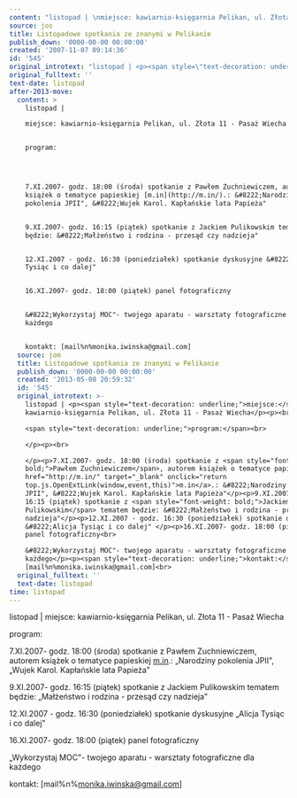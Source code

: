 ```yaml
---
content: "listopad | \nmiejsce: kawiarnio-księgarnia Pelikan, ul. Złota 11 - Pasaż Wiecha\n\nprogram:\n\n\n\n7.XI.2007- godz. 18:00 (środa) spotkanie z Pawłem Zuchniewiczem, autorem książek o tematyce papieskiej [m.in](http://m.in/).: &#8222;Narodziny pokolenia JPII\", &#8222;Wujek Karol. Kapłańskie lata Papieża\"\n\n9.XI.2007- godz. 16:15 (piątek) spotkanie z Jackiem Pulikowskim tematem będzie: &#8222;Małżeństwo i rodzina - przesąd czy nadzieja\"\n\n12.XI.2007 - godz. 16:30 (poniedziałek) spotkanie dyskusyjne &#8222;Alicja Tysiąc i co dalej\" \n\n16.XI.2007- godz. 18:00 (piątek) panel fotograficzny\n\n&#8222;Wykorzystaj MOC\"- twojego aparatu - warsztaty fotograficzne dla każdego\n\nkontakt: [mail%n%monika.iwinska@gmail.com]\n\n\n<!--CONTENT FROM OLD SERVER (jos before 2013): listopad | \nmiejsce: kawiarnio-księgarnia Pelikan, ul. Złota 11 - Pasaż Wiecha\n\r\nprogram:\n\r\n\n\r\n7.XI.2007- godz. 18:00 (środa) spotkanie z Pawłem Zuchniewiczem, autorem książek o tematyce papieskiej [m.in](http://m.in/).: &#8222;Narodziny pokolenia JPII\", &#8222;Wujek Karol. Kapłańskie lata Papieża\"\n\n9.XI.2007- godz. 16:15 (piątek) spotkanie z Jackiem Pulikowskim tematem będzie: &#8222;Małżeństwo i rodzina - przesąd czy nadzieja\"\n\n12.XI.2007 - godz. 16:30 (poniedziałek) spotkanie dyskusyjne &#8222;Alicja Tysiąc i co dalej\" \n\n16.XI.2007- godz. 18:00 (piątek) panel fotograficzny\n\r\n&#8222;Wykorzystaj MOC\"- twojego aparatu - warsztaty fotograficzne dla każdego\n\nkontakt: [mail%n%monika.iwinska@gmail.com]\n\r\n         \n-->"
source: jos
title: Listopadowe spotkania ze znanymi w Pelikanie
publish_down: '0000-00-00 00:00:00'
created: '2007-11-07 09:14:36'
id: '545'
original_introtext: "listopad | <p><span style=\"text-decoration: underline;\">miejsce:</span> kawiarnio-księgarnia Pelikan, ul. Złota 11 - Pasaż Wiecha</p><p><br>\r\n<span style=\"text-decoration: underline;\">program:</span><br>\r\n</p><p><br>\r\n</p><p>7.XI.2007- godz. 18:00 (środa) spotkanie z <span style=\"font-weight: bold;\">Pawłem Zuchniewiczem</span>, autorem książek o tematyce papieskiej <a href=\"http://m.in/\" target=\"_blank\" onclick=\"return top.js.OpenExtLink(window,event,this)\">m.in</a>.: &#8222;Narodziny pokolenia JPII\", &#8222;Wujek Karol. Kapłańskie lata Papieża\"</p><p>9.XI.2007- godz. 16:15 (piątek) spotkanie z <span style=\"font-weight: bold;\">Jackiem Pulikowskim</span> tematem będzie: &#8222;Małżeństwo i rodzina - przesąd czy nadzieja\"</p><p>12.XI.2007 - godz. 16:30 (poniedziałek) spotkanie dyskusyjne &#8222;Alicja Tysiąc i co dalej\" </p><p>16.XI.2007- godz. 18:00 (piątek) panel fotograficzny<br>\r\n&#8222;Wykorzystaj MOC\"- twojego aparatu - warsztaty fotograficzne dla każdego</p><p><span style=\"text-decoration: underline;\">kontakt:</span> [mail%n%monika.iwinska@gmail.com]<br>\r\n         "
original_fulltext: ''
text-date: listopad
after-2013-move:
  content: >
    listopad | 

    miejsce: kawiarnio-księgarnia Pelikan, ul. Złota 11 - Pasaż Wiecha


    program:




    7.XI.2007- godz. 18:00 (środa) spotkanie z Pawłem Zuchniewiczem, autorem
    książek o tematyce papieskiej [m.in](http://m.in/).: &#8222;Narodziny
    pokolenia JPII", &#8222;Wujek Karol. Kapłańskie lata Papieża"


    9.XI.2007- godz. 16:15 (piątek) spotkanie z Jackiem Pulikowskim tematem
    będzie: &#8222;Małżeństwo i rodzina - przesąd czy nadzieja"


    12.XI.2007 - godz. 16:30 (poniedziałek) spotkanie dyskusyjne &#8222;Alicja
    Tysiąc i co dalej" 


    16.XI.2007- godz. 18:00 (piątek) panel fotograficzny


    &#8222;Wykorzystaj MOC"- twojego aparatu - warsztaty fotograficzne dla
    każdego


    kontakt: [mail%n%monika.iwinska@gmail.com]
  source: jom
  title: Listopadowe spotkania ze znanymi w Pelikanie
  publish_down: '0000-00-00 00:00:00'
  created: '2013-05-08 20:59:32'
  id: '545'
  original_introtext: >-
    listopad | <p><span style="text-decoration: underline;">miejsce:</span>
    kawiarnio-księgarnia Pelikan, ul. Złota 11 - Pasaż Wiecha</p><p><br>

    <span style="text-decoration: underline;">program:</span><br>

    </p><p><br>

    </p><p>7.XI.2007- godz. 18:00 (środa) spotkanie z <span style="font-weight:
    bold;">Pawłem Zuchniewiczem</span>, autorem książek o tematyce papieskiej <a
    href="http://m.in/" target="_blank" onclick="return
    top.js.OpenExtLink(window,event,this)">m.in</a>.: &#8222;Narodziny pokolenia
    JPII", &#8222;Wujek Karol. Kapłańskie lata Papieża"</p><p>9.XI.2007- godz.
    16:15 (piątek) spotkanie z <span style="font-weight: bold;">Jackiem
    Pulikowskim</span> tematem będzie: &#8222;Małżeństwo i rodzina - przesąd czy
    nadzieja"</p><p>12.XI.2007 - godz. 16:30 (poniedziałek) spotkanie dyskusyjne
    &#8222;Alicja Tysiąc i co dalej" </p><p>16.XI.2007- godz. 18:00 (piątek)
    panel fotograficzny<br>

    &#8222;Wykorzystaj MOC"- twojego aparatu - warsztaty fotograficzne dla
    każdego</p><p><span style="text-decoration: underline;">kontakt:</span>
    [mail%n%monika.iwinska@gmail.com]<br>
  original_fulltext: ''
  text-date: listopad
time: listopad
---
```

listopad | 
miejsce: kawiarnio-księgarnia Pelikan, ul. Złota 11 - Pasaż Wiecha

program:



7.XI.2007- godz. 18:00 (środa) spotkanie z Pawłem Zuchniewiczem, autorem książek o tematyce papieskiej [m.in](http://m.in/).: &#8222;Narodziny pokolenia JPII", &#8222;Wujek Karol. Kapłańskie lata Papieża"

9.XI.2007- godz. 16:15 (piątek) spotkanie z Jackiem Pulikowskim tematem będzie: &#8222;Małżeństwo i rodzina - przesąd czy nadzieja"

12.XI.2007 - godz. 16:30 (poniedziałek) spotkanie dyskusyjne &#8222;Alicja Tysiąc i co dalej" 

16.XI.2007- godz. 18:00 (piątek) panel fotograficzny

&#8222;Wykorzystaj MOC"- twojego aparatu - warsztaty fotograficzne dla każdego

kontakt: [mail%n%monika.iwinska@gmail.com]


<!--CONTENT FROM OLD SERVER (jos before 2013): listopad | 
miejsce: kawiarnio-księgarnia Pelikan, ul. Złota 11 - Pasaż Wiecha

program:



7.XI.2007- godz. 18:00 (środa) spotkanie z Pawłem Zuchniewiczem, autorem książek o tematyce papieskiej [m.in](http://m.in/).: &#8222;Narodziny pokolenia JPII", &#8222;Wujek Karol. Kapłańskie lata Papieża"

9.XI.2007- godz. 16:15 (piątek) spotkanie z Jackiem Pulikowskim tematem będzie: &#8222;Małżeństwo i rodzina - przesąd czy nadzieja"

12.XI.2007 - godz. 16:30 (poniedziałek) spotkanie dyskusyjne &#8222;Alicja Tysiąc i co dalej" 

16.XI.2007- godz. 18:00 (piątek) panel fotograficzny

&#8222;Wykorzystaj MOC"- twojego aparatu - warsztaty fotograficzne dla każdego

kontakt: [mail%n%monika.iwinska@gmail.com]

         
-->

<!--{{json:{"created_date":"2007-11-07 09:14:36","publish_down":"0000-00-00 00:00:00","id":"545"}}}-->